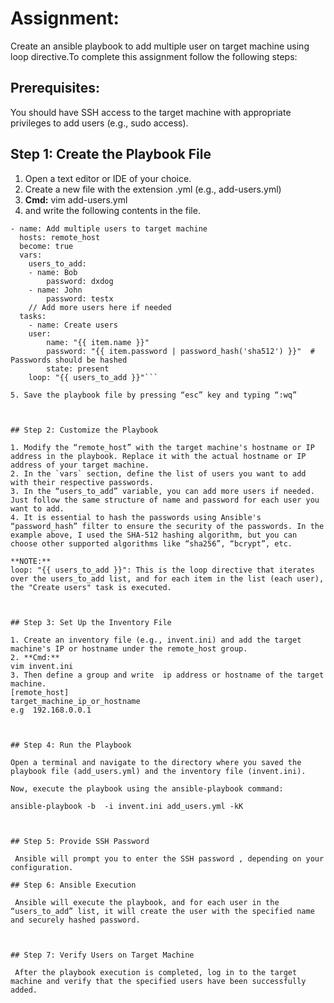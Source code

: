 # Assignment:

Create an ansible playbook to add multiple user on target machine using loop directive.To complete this assignment follow the following steps:



## Prerequisites:

You should have SSH access to the target machine with appropriate privileges to add users (e.g., sudo access).
 


## Step 1: Create the Playbook File

1. Open a text editor or IDE of your choice.
2. Create a new file with the extension .yml (e.g., add-users.yml)
3. **Cmd:**
vim add-users.yml
4. and write the following contents in the file.
 
```---
- name: Add multiple users to target machine
  hosts: remote_host
  become: true
  vars:
	users_to_add:
  	- name: Bob
    	password: dxdog
  	- name: John
    	password: testx
  	// Add more users here if needed
  tasks:
	- name: Create users
  	user:
    	name: "{{ item.name }}"
    	password: "{{ item.password | password_hash('sha512') }}"  # Passwords should be hashed
    	state: present
  	loop: "{{ users_to_add }}"```
 
5. Save the playbook file by pressing “esc” key and typing “:wq”
 


## Step 2: Customize the Playbook

1. Modify the “remote_host” with the target machine's hostname or IP address in the playbook. Replace it with the actual hostname or IP address of your target machine.
2. In the `vars` section, define the list of users you want to add with their respective passwords.
3. In the “users_to_add” variable, you can add more users if needed. Just follow the same structure of name and password for each user you want to add.
4. It is essential to hash the passwords using Ansible's “password_hash” filter to ensure the security of the passwords. In the example above, I used the SHA-512 hashing algorithm, but you can choose other supported algorithms like “sha256”, “bcrypt”, etc.

**NOTE:** 
loop: "{{ users_to_add }}": This is the loop directive that iterates over the users_to_add list, and for each item in the list (each user), the "Create users" task is executed.
 
 

## Step 3: Set Up the Inventory File

1. Create an inventory file (e.g., invent.ini) and add the target machine's IP or hostname under the remote_host group.
2. **Cmd:**
vim invent.ini
3. Then define a group and write  ip address or hostname of the target machine.
[remote_host]
target_machine_ip_or_hostname
e.g  192.168.0.0.1
 
 
 
## Step 4: Run the Playbook

Open a terminal and navigate to the directory where you saved the playbook file (add_users.yml) and the inventory file (invent.ini).
 
Now, execute the playbook using the ansible-playbook command:
 
ansible-playbook -b  -i invent.ini add_users.yml -kK
 
 
 
## Step 5: Provide SSH Password 

 Ansible will prompt you to enter the SSH password , depending on your configuration.
 
## Step 6: Ansible Execution

 Ansible will execute the playbook, and for each user in the “users_to_add” list, it will create the user with the specified name and securely hashed password.
 


## Step 7: Verify Users on Target Machine

 After the playbook execution is completed, log in to the target machine and verify that the specified users have been successfully added.
 


